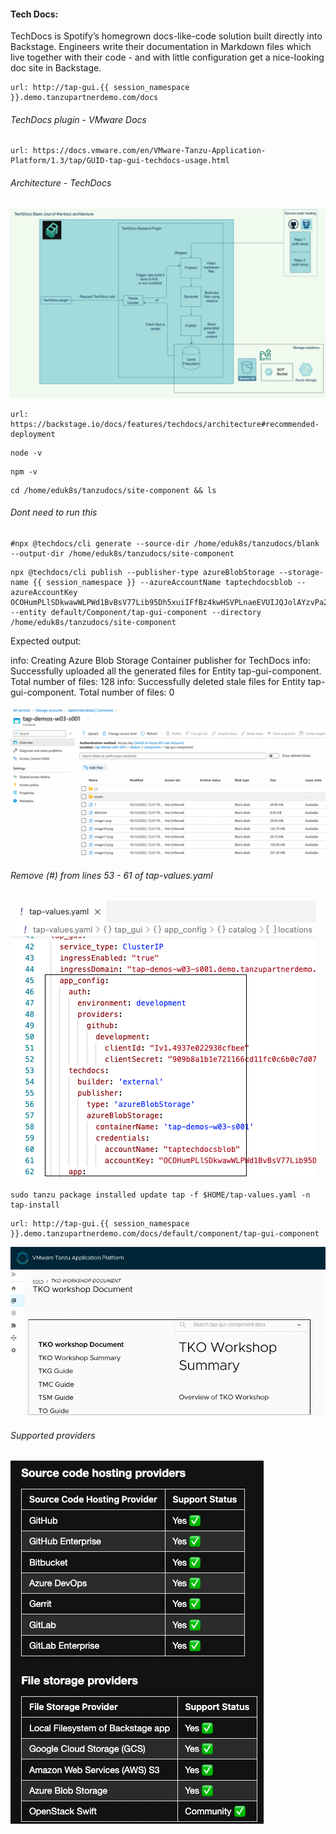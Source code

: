 #### Tech Docs: 

TechDocs is Spotify’s homegrown docs-like-code solution built directly into Backstage. Engineers write their documentation in Markdown files which live together with their code - and with little configuration get a nice-looking doc site in Backstage.


```dashboard:open-url
url: http://tap-gui.{{ session_namespace }}.demo.tanzupartnerdemo.com/docs
```

###### TechDocs plugin - VMware Docs

```dashboard:open-url
url: https://docs.vmware.com/en/VMware-Tanzu-Application-Platform/1.3/tap/GUID-tap-gui-techdocs-usage.html
```

###### Architecture - TechDocs

![TechDocs](images/TechDocs.png)

```dashboard:open-url
url: https://backstage.io/docs/features/techdocs/architecture#recommended-deployment
```

```execute
node -v
```

```execute
npm -v
```

```execute
cd /home/eduk8s/tanzudocs/site-component && ls
```

###### Dont need to run this

```execute
#npx @techdocs/cli generate --source-dir /home/eduk8s/tanzudocs/blank  --output-dir /home/eduk8s/tanzudocs/site-component
```

```execute
npx @techdocs/cli publish --publisher-type azureBlobStorage --storage-name {{ session_namespace }} --azureAccountName taptechdocsblob --azureAccountKey OCOHumPLlSDkwawWLPWd1BvBsV77Lib95Dh5xuiIFfBz4kwHSVPLnaeEVUIJQJolAYzvPa29/RYG+AStDcv2Gg== --entity default/Component/tap-gui-component --directory /home/eduk8s/tanzudocs/site-component
```

Expected output: 

info: Creating Azure Blob Storage Container publisher for TechDocs
info: Successfully uploaded all the generated files for Entity tap-gui-component. Total number of files: 128
info: Successfully deleted stale files for Entity tap-gui-component. Total number of files: 0

![TechDocs](images/TechDocs-ref-2.png)

###### Remove (#) from lines 53 - 61 of tap-values.yaml

![TechDocs](images/TechDocs-ref-1.png)

```execute
sudo tanzu package installed update tap -f $HOME/tap-values.yaml -n tap-install
```

```dashboard:open-url
url: http://tap-gui.{{ session_namespace }}.demo.tanzupartnerdemo.com/docs/default/component/tap-gui-component
```

![TechDocs](images/TechDocs-ref-3.png)

###### Supported providers

![TechDocs](images/TechDocs-2.png)
